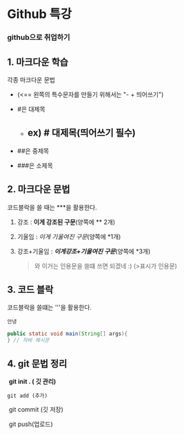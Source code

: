 # Github 특강



### github으로 취업하기



## 1. 마크다운 학습



각종 마크다운 문법

- (<== 왼쪽의 특수문자를 만들기 위해서는 "- + 띄어쓰기")

- #은 대제목
  - ex) # 대제목(띄어쓰기 필수)
    - 
- ##은 중제목
- ###은 소제목



## 2. 마크다운  문법

코드블락을 쓸 때는 ***을 활용한다.

1. 강조 : **이게 강조된 구문**(양쪽에 ** 2개)

2. 기울임 : *이게 기울여진 구문*(양쪽에 *1개)

3. 강조+기울임 : ***이게강조+기울여진 구문***(양쪽에 *3개)

   > 와 이거는 인용문을 쓸떄 쓰면 되겠네 :) (>표시가 인용문)



## 3. 코드 블락

코드블락을 쓸떄는 '''을 활용한다.

``` ex) hello
안녕
```



```java
public static void main(String[] args){  
} // 자바 예시문
```



## 4. git 문법 정리



​	 **git init . ( 깃 관리)**

 	git add (추가)

​	git commit (깃 저장)

​	git push(업로드)











